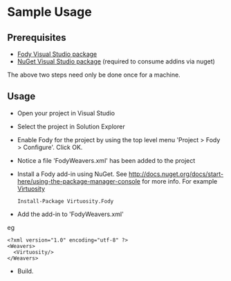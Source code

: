 # Sample Usage


## Prerequisites 

  * [Fody Visual Studio package](http://visualstudiogallery.msdn.microsoft.com/074a2a26-d034-46f1-8fe1-0da97265eb7a) 
  * [NuGet Visual Studio package](http://visualstudiogallery.msdn.microsoft.com/27077b70-9dad-4c64-adcf-c7cf6bc9970c) (required to consume addins via nuget)

The above two steps need only be done once for a machine.

## Usage

  * Open your project in Visual Studio
  * Select the project in Solution Explorer
  * Enable Fody for the project by using the top level menu 'Project > Fody > Configure'. Click OK. 
  * Notice a file 'FodyWeavers.xml' has been added to the project
  * Install a Fody add-in using NuGet. See http://docs.nuget.org/docs/start-here/using-the-package-manager-console for more info. For example [Virtuosity](https://github.com/SimonCropp/Virtuosity)

    `Install-Package Virtuosity.Fody`

  * Add the add-in to 'FodyWeavers.xml'

eg

    <?xml version="1.0" encoding="utf-8" ?>
    <Weavers>
      <Virtuosity/>
    </Weavers>


  * Build.
    

  